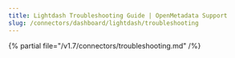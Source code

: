 ```yaml
---
title: Lightdash Troubleshooting Guide | OpenMetadata Support
slug: /connectors/dashboard/lightdash/troubleshooting
---
```


{% partial file="/v1.7/connectors/troubleshooting.md" /%}
